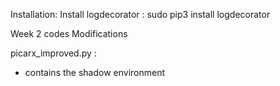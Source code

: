 Installation:
Install logdecorator : sudo pip3 install logdecorator

Week 2 codes Modifications

picarx_improved.py :
- contains the shadow environment
